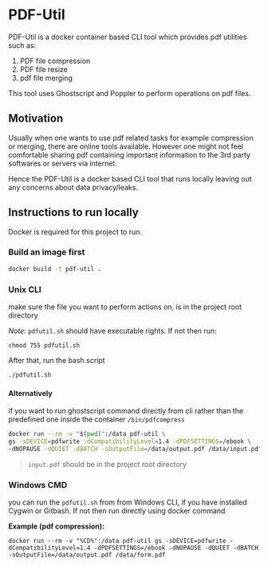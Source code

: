 # PDF-Util

PDF-Util is a docker container based CLI tool which provides pdf utilities such as:

1. PDF file compression
2. PDF file resize
3. pdf file merging

This tool uses Ghostscript and Poppler to perform operations on pdf files.

## Motivation

Usually when one wants to use pdf related tasks for example compression or merging, there are online tools available. However one might not feel comfortable sharing pdf containing important information to the 3rd party softwares or servers via internet.

Hence the PDF-Util is a docker based CLI tool that runs locally leaving out any concerns about data privacy/leaks. 

## Instructions to run locally

Docker is required for this project to run.

### Build an image first 

```bash
docker build -t pdf-util .
```

### Unix CLI

make sure the file you want to perform actions on, is in the project root directory 

*Note:* `pdfutil.sh` should have executable rights. If not then run:

```
chmod 755 pdfutil.sh
```

After that, run the bash script


```bash
./pdfutil.sh
```

#### Alternatively

if you want to run ghostscript command directly from cli rather than the predefined one inside the container `/bin/pdfcompress`

```bash
docker run --rm -v "$(pwd)":/data pdf-util \
gs -sDEVICE=pdfwrite -dCompatibilityLevel=1.4 -dPDFSETTINGS=/ebook \
-dNOPAUSE -dQUIET -dBATCH -sOutputFile=/data/output.pdf /data/input.pdf
```
> `input.pdf` should be in the project root directory

### Windows CMD

you can run the `pdfutil.sh` from from Windows CLI, if you have installed Cygwin or Gitbash. If not then run directly using docker command

**Example (pdf compression):**

```batch
docker run --rm -v "%CD%":/data pdf-util gs -sDEVICE=pdfwrite -dCompatibilityLevel=1.4 -dPDFSETTINGS=/ebook -dNOPAUSE -dQUIET -dBATCH -sOutputFile=/data/output.pdf /data/form.pdf
```